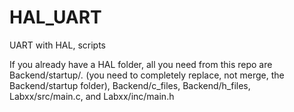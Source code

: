 # HAL_UART
UART with HAL, scripts

If you already have a HAL folder, all you need from this repo are Backend/startup/*.* (you need to completely replace, not merge, the Backend/startup folder), Backend/c_files, Backend/h_files, Labxx/src/main.c, and Labxx/inc/main.h
